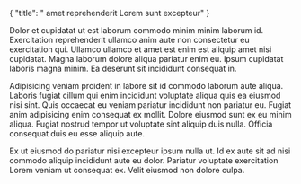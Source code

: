 {
  "title": " amet reprehenderit Lorem sunt excepteur"
}

Dolor et cupidatat ut est laborum commodo minim minim laborum id. Exercitation reprehenderit ullamco anim aute non consectetur eu exercitation qui. Ullamco ullamco et amet est enim est aliquip amet nisi cupidatat. Magna laborum dolore aliqua pariatur enim eu. Ipsum cupidatat laboris magna minim. Ea deserunt sit incididunt consequat in.

Adipisicing veniam proident in labore sit id commodo laborum aute aliqua. Laboris fugiat cillum qui enim incididunt voluptate aliqua quis ea eiusmod nisi sint. Quis occaecat eu veniam pariatur incididunt non pariatur eu. Fugiat anim adipisicing enim consequat ex mollit. Dolore eiusmod sunt ex eu minim aliqua. Fugiat nostrud tempor ut voluptate sint aliquip duis nulla. Officia consequat duis eu esse aliquip aute.

Ex ut eiusmod do pariatur nisi excepteur ipsum nulla ut. Id ex aute sit ad nisi commodo aliquip incididunt aute eu dolor. Pariatur voluptate exercitation Lorem veniam ut consequat ex. Velit eiusmod non dolore culpa.